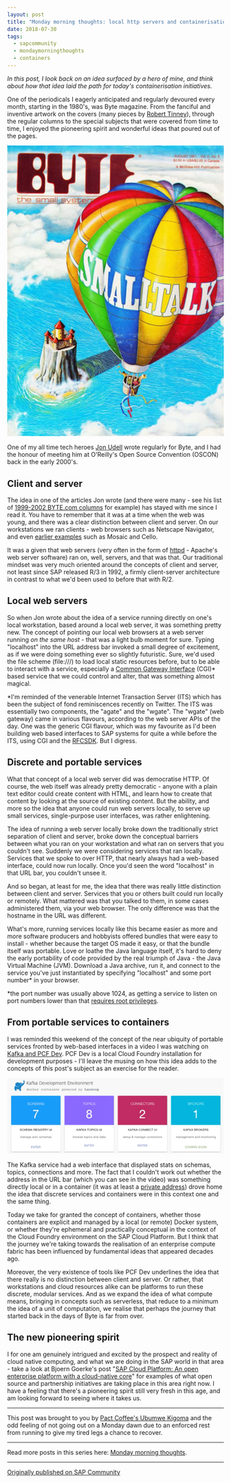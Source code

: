 ```yaml
---
layout: post
title: "Monday morning thoughts: local http servers and containerisation"
date: 2018-07-30
tags:
  - sapcommunity
  - mondaymorningthoughts
  - containers
---
```

*In this post, I look back on an idea surfaced by a hero of mine, and
think about how that idea laid the path for today's containerisation
initiatives.*

One of the periodicals I eagerly anticipated and regularly devoured
every month, starting in the 1980's, was Byte magazine. From the
fanciful and inventive artwork on the covers (many pieces by [Robert
Tinney](https://en.wikipedia.org/wiki/Robert_Tinney)), through the
regular columns to the special subjects that were covered from time to
time, I enjoyed the pioneering spirit and wonderful ideas that poured
out of the pages.

![](/images/2018/07/Screen-Shot-2018-07-30-at-05.46.58.png)

One of my all time tech heroes [Jon Udell](http://jonudell.net/) wrote
regularly for Byte, and I had the honour of meeting him at O'Reilly's
Open Source Convention (OSCON) back in the early 2000's.

## Client and server

The idea in one of the articles Jon wrote (and there were many - see his
list of [1999-2002 BYTE.com columns](http://jonudell.net/bytecols/) for
example) has stayed with me since I read it. You have to remember that
it was at a time when the web was young, and there was a clear
distinction between client and server. On our workstations we ran
clients - web browsers such as Netscape Navigator, and even [earlier
examples](https://arstechnica.com/information-technology/2011/10/before-netscape-forgotten-web-browsers-of-the-early-1990s/)
such as Mosaic and Cello.

It was a given that web servers (very often in the form of
[httpd](https://en.wikipedia.org/wiki/Apache_HTTP_Server) - Apache's
web server software) ran on, well, servers, and that was that. Our
traditional mindset was very much oriented around the concepts of client
and server, not least since SAP released R/3 in 1992, a firmly
client-server architecture in contrast to what we'd been used to before
that with R/2.

## Local web servers

So when Jon wrote about the idea of a service running directly on one's
local workstation, based around a local web server, it was something
pretty new. The concept of pointing our local web browsers at a web
server running *on the same host* - that was a light bulb moment for
sure. Typing "localhost" into the URL address bar invoked a small
degree of excitement, as if we were doing something ever so slightly
futuristic. Sure, we'd used the file scheme (file:///) to load local
static resources before, but to be able to interact with a service,
especially a [Common Gateway
Interface](https://en.wikipedia.org/wiki/Common_Gateway_Interface)
(CGI)\* based service that we could control and alter, that was
something almost magical.

\*I'm reminded of the venerable Internet Transaction Server (ITS) which
has been the subject of fond reminiscences recently on Twitter. The ITS
was essentially two components, the "agate" and the "wgate". The
"wgate" (web gateway) came in various flavours, according to the web
server APIs of the day. One was the generic CGI flavour, which was my
favourite as I'd been building web based interfaces to SAP systems for
quite a while before the ITS, using CGI and the
[RFCSDK](https://help.sap.com/saphelp_nw73/helpdata/en/48/a88c805134307de10000000a42189b/frameset.htm).
But I digress.

## Discrete and portable services

What that concept of a local web server did was democratise HTTP. Of
course, the web itself was already pretty democratic - anyone with a
plain text editor could create content with HTML, and learn how to
create that content by looking at the source of existing content. But
the ability, and more so the idea that anyone could run web servers
locally, to serve up small services, single-purpose user interfaces, was
rather enlightening.

The idea of running a web server locally broke down the traditionally
strict separation of client and server, broke down the conceptual
barriers between what you ran on your workstation and what ran on
servers that you couldn't see. Suddenly we were considering services
that ran locally. Services that we spoke to over HTTP, that nearly
always had a web-based interface, could now run locally. Once you'd
seen the word "localhost" in that URL bar, you couldn't unsee it.

And so began, at least for me, the idea that there was really little
distinction between client and server. Services that you or others built
could run locally or remotely. What mattered was that you talked to
them, in some cases administered them, via your web browser. The only
difference was that the hostname in the URL was different.

What's more, running services locally like this became easier as more
and more software producers and hobbyists offered bundles that were easy
to install - whether because the target OS made it easy, or that the
bundle itself was portable. Love or loathe the Java language itself,
it's hard to deny the early portability of code provided by the real
triumph of Java - the Java Virtual Machine (JVM). Download a Java
archive, run it, and connect to the service you've just instantiated by
specifying "localhost" and some port number\* in your browser.

\*the port number was usually above 1024, as getting a service to listen
on port numbers lower than that [requires root
privileges](https://www.w3.org/Daemon/User/Installation/PrivilegedPorts.html).

## From portable services to containers

I was reminded this weekend of the concept of the near ubiquity of
portable services fronted by web-based interfaces in a video I was
watching on [Kafka and PCF
Dev](https://www.youtube.com/watch?v=zcC7iwbbEdc). PCF Dev is a local
Cloud Foundry installation for development purposes - I'll leave the
musing on how this idea adds to the concepts of this post's subject as
an exercise for the reader.

![](/images/2018/07/Screen-Shot-2018-07-30-at-06.41.31.png)

The Kafka service had a web interface that displayed stats on schemas,
topics, connections and more. The fact that I couldn't work out whether
the address in the URL bar (which you can see in the video) was
something directly local or in a container (it was at least a [private
address](https://www.youtube.com/watch?v=zcC7iwbbEdc)) drove home the
idea that discrete services and containers were in this context one and
the same thing.

Today we take for granted the concept of containers, whether those
containers are explicit and managed by a local (or remote) Docker
system, or whether they're ephemeral and practically conceptual in the
context of the Cloud Foundry environment on the SAP Cloud Platform. But
I think that the journey we're taking towards the realisation of an
enterprise compute fabric has been influenced by fundamental ideas that
appeared decades ago.

Moreover, the very existence of tools like PCF Dev underlines the idea
that there really is no distinction between client and server. Or
rather, that workstations and cloud resources alike can be platforms to
run these discrete, modular services. And as we expand the idea of what
compute means, bringing in concepts such as serverless, that reduce to a
minimum the idea of a unit of computation, we realise that perhaps the
journey that started back in the days of Byte is far from over.

## The new pioneering spirit

I for one am genuinely intrigued and excited by the prospect and reality
of cloud native computing, and what we are doing in the SAP world in
that area - take a look at Bjoern Goerke's post "[SAP Cloud Platform:
An open enterprise platform with a cloud-native
core](https://blogs.sap.com/2018/07/24/sap-cloud-platform-an-open-enterprise-platform-with-a-cloud-native-core/)"
for examples of what open source and partnership initiatives are taking
place in this area right now. I have a feeling that there's a
pioneering spirit still very fresh in this age, and am looking forward
to seeing where it takes us.

---

This post was brought to you by [Pact Coffee's Ubumwe
Kigoma](https://www.pactcoffee.com/coffees/ubumwe-kigoma) and the odd
feeling of not going out on a Monday dawn due to an enforced rest from
running to give my tired legs a chance to recover.

---

Read more posts in this series here: [Monday morning
thoughts](/tags/mondaymorningthoughts/).

---

[Originally published on SAP Community](https://community.sap.com/t5/technology-blogs-by-sap/monday-morning-thoughts-local-http-servers-and-containerisation/ba-p/13368372)
